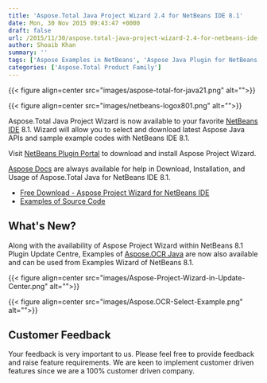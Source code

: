 ```yaml
---
title: 'Aspose.Total Java Project Wizard 2.4 for NetBeans IDE 8.1'
date: Mon, 30 Nov 2015 09:43:47 +0000
draft: false
url: /2015/11/30/aspose.total-java-project-wizard-2.4-for-netbeans-ide-8.1/
author: Shoaib Khan
summary: ''
tags: ['Aspose Examples in NetBeans', 'Aspose Java Plugin for NetBeans', 'Aspose Java Plugins', 'Aspose Java for NetBeans', 'Aspose Project Wizard', 'Aspose.Total Java for NetBeans 8.1', 'Aspose.Total for Java', 'NetBeans Integration', 'OpenSource Plugins']
categories: ['Aspose.Total Product Family']
---
```




{{< figure align=center src="images/aspose-total-for-java21.png" alt="">}}




{{< figure align=center src="images/netbeans-logox801.png" alt="">}}


Aspose.Total Java Project Wizard is now available to your favorite [NetBeans IDE][1] 8.1. Wizard will allow you to select and download latest Aspose Java APIs and sample example codes with NetBeans IDE 8.1.

Visit [NetBeans Plugin Portal][2] to download and install Aspose Project Wizard.

[Aspose Docs][3] are always available for help in Download, Installation, and Usage of Aspose.Total Java for NetBeans IDE 8.1.

*   [Free Download - Aspose Project Wizard for NetBeans IDE][4]
*   [Examples of Source Code][5]

## What's New?

Along with the availability of Aspose Project Wizard within NetBeans 8.1 Plugin Update Centre, Examples of [Aspose.OCR Java][6] are now also available and can be used from Examples Wizard of NetBeans 8.1.



{{< figure align=center src="images/Aspose-Project-Wizard-in-Update-Center.png" alt="">}}




{{< figure align=center src="images/Aspose.OCR-Select-Example.png" alt="">}}


## Customer Feedback

Your feedback is very important to us. Please feel free to provide feedback and raise feature requirements. We are keen to implement customer driven features since we are a 100% customer driven company.




[1]: https://netbeans.org/downloads/
[2]: https://downloads.aspose.com/
[3]: https://docs.aspose.com/display/totaljava/Aspose.Total+Project+Wizard+for+NetBeans
[4]: https://downloads.aspose.com/
[5]: https://github.com/asposetotal/Aspose_Total_Java/tree/master/Plugins/Aspose_for_NetBeans
[6]: https://products.aspose.com/ocr/java




